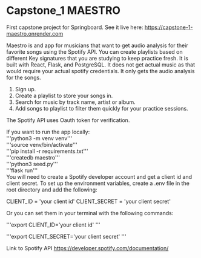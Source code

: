# Capstone_1 MAESTRO

First capstone project for Springboard. See it live here: https://capstone-1-maestro.onrender.com

Maestro is and app for musicians that want to get audio analysis for their favorite songs using the Spotify API. You can create playlists based on different Key signatures that you are studying to keep practice fresh. It is built with React, Flask, and PostgreSQL. It does not get actual music as that would require your actual spotify credentials. It only gets the audio analysis for the songs.

1. Sign up.
2. Create a playlist to store your songs in.
3. Search for music by track name, artist or album.
4. Add songs to playlist to filter them quickly for your practice sessions.

The Spotify API uses Oauth token for verification.

If you want to run the app locally: <br> '''python3 -m venv venv''' <br> '''source venv/bin/activate''' <br> '''pip install -r requirements.txt''' <br> '''createdb maestro''' <br> '''python3 seed.py''' <br> '''flask run''' <br> You will need to create a Spotify developer account and get a client id and client secret. To set up the environment variables, create a .env file in the root directory and add the following:

CLIENT_ID = 'your client id' CLIENT_SECRET = 'your client secret'

Or you can set them in your terminal with the following commands:

'''export CLIENT_ID='your client id' '''

'''export CLIENT_SECRET='your client secret' ''' <br>

Link to Spotify API https://developer.spotify.com/documentation/

